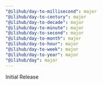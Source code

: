 ```yaml
---
"@ilihub/day-to-millisecond": major
"@ilihub/day-to-century": major
"@ilihub/day-to-decade": major
"@ilihub/day-to-minute": major
"@ilihub/day-to-second": major
"@ilihub/day-to-month": major
"@ilihub/day-to-hour": major
"@ilihub/day-to-week": major
"@ilihub/day-to-year": major
"@ilihub/day": major
---
```


Initial Release
